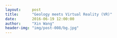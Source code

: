 ```yaml
---
layout:     post
title:      "Geology meets Virtual Reality (VR)"
date:       2016-06-19 12:00:00
author:     "Xin Wang"
header-img: "img/post-008/bg.jpg"
---
```


